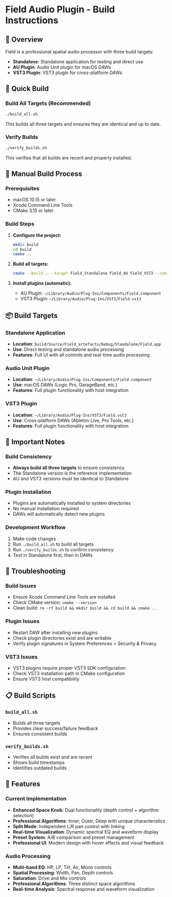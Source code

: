 # Field Audio Plugin - Build Instructions

## 🎵 Overview

Field is a professional spatial audio processor with three build targets:
- **Standalone**: Standalone application for testing and direct use
- **AU Plugin**: Audio Unit plugin for macOS DAWs
- **VST3 Plugin**: VST3 plugin for cross-platform DAWs

## 🚀 Quick Build

### Build All Targets (Recommended)
```bash
./build_all.sh
```

This builds all three targets and ensures they are identical and up to date.

### Verify Builds
```bash
./verify_builds.sh
```

This verifies that all builds are recent and properly installed.

## 🔧 Manual Build Process

### Prerequisites
- macOS 10.15 or later
- Xcode Command Line Tools
- CMake 3.15 or later

### Build Steps

1. **Configure the project:**
   ```bash
   mkdir build
   cd build
   cmake ..
   ```

2. **Build all targets:**
   ```bash
   cmake --build . --target Field_Standalone Field_AU Field_VST3 --config Debug -- -j 8
   ```

3. **Install plugins (automatic):**
   - AU Plugin: `~/Library/Audio/Plug-Ins/Components/Field.component`
   - VST3 Plugin: `~/Library/Audio/Plug-Ins/VST3/Field.vst3`

## 📦 Build Targets

### Standalone Application
- **Location**: `build/Source/Field_artefacts/Debug/Standalone/Field.app`
- **Use**: Direct testing and standalone audio processing
- **Features**: Full UI with all controls and real-time audio processing

### Audio Unit Plugin
- **Location**: `~/Library/Audio/Plug-Ins/Components/Field.component`
- **Use**: macOS DAWs (Logic Pro, GarageBand, etc.)
- **Features**: Full plugin functionality with host integration

### VST3 Plugin
- **Location**: `~/Library/Audio/Plug-Ins/VST3/Field.vst3`
- **Use**: Cross-platform DAWs (Ableton Live, Pro Tools, etc.)
- **Features**: Full plugin functionality with host integration

## 🎯 Important Notes

### Build Consistency
- **Always build all three targets** to ensure consistency
- The Standalone version is the reference implementation
- AU and VST3 versions must be identical to Standalone

### Plugin Installation
- Plugins are automatically installed to system directories
- No manual installation required
- DAWs will automatically detect new plugins

### Development Workflow
1. Make code changes
2. Run `./build_all.sh` to build all targets
3. Run `./verify_builds.sh` to confirm consistency
4. Test in Standalone first, then in DAWs

## 🐛 Troubleshooting

### Build Issues
- Ensure Xcode Command Line Tools are installed
- Check CMake version: `cmake --version`
- Clean build: `rm -rf build && mkdir build && cd build && cmake ..`

### Plugin Issues
- Restart DAW after installing new plugins
- Check plugin directories exist and are writable
- Verify plugin signatures in System Preferences > Security & Privacy

### VST3 Issues
- VST3 plugins require proper VST3 SDK configuration
- Check VST3 installation path in CMake configuration
- Ensure VST3 host compatibility

## 📋 Build Scripts

### `build_all.sh`
- Builds all three targets
- Provides clear success/failure feedback
- Ensures consistent builds

### `verify_builds.sh`
- Verifies all builds exist and are recent
- Shows build timestamps
- Identifies outdated builds

## 🎵 Features

### Current Implementation
- **Enhanced Space Knob**: Dual functionality (depth control + algorithm selection)
- **Professional Algorithms**: Inner, Outer, Deep with unique characteristics
- **Split Mode**: Independent L/R pan control with linking
- **Real-time Visualization**: Dynamic spectral EQ and waveform display
- **Preset System**: A/B comparison and preset management
- **Professional UI**: Modern design with hover effects and visual feedback

### Audio Processing
- **Multi-band EQ**: HP, LP, Tilt, Air, Mono controls
- **Spatial Processing**: Width, Pan, Depth controls
- **Saturation**: Drive and Mix controls
- **Professional Algorithms**: Three distinct space algorithms
- **Real-time Analysis**: Spectral response and waveform visualization
